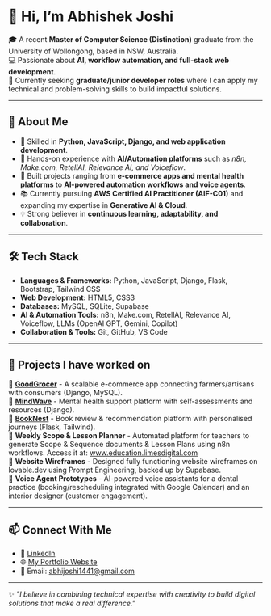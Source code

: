 # 👋 Hi, I’m Abhishek Joshi  

🎓 A recent **Master of Computer Science (Distinction)** graduate from the University of Wollongong, based in NSW, Australia.  
💻 Passionate about **AI, workflow automation, and full-stack web development**.  
🚀 Currently seeking **graduate/junior developer roles** where I can apply my technical and problem-solving skills to build impactful solutions.  

---

## 🔹 About Me  
- 🌟 Skilled in **Python, JavaScript, Django, and web application development**.  
- 🤖 Hands-on experience with **AI/Automation platforms** such as *n8n, Make.com, RetellAI, Relevance AI, and Voiceflow*.  
- 🔧 Built projects ranging from **e-commerce apps and mental health platforms** to **AI-powered automation workflows and voice agents**.  
- 📚 Currently pursuing **AWS Certified AI Practitioner (AIF-C01)** and expanding my expertise in **Generative AI & Cloud**.  
- 💡 Strong believer in **continuous learning, adaptability, and collaboration**.  

---

## 🛠️ Tech Stack  
- **Languages & Frameworks:** Python, JavaScript, Django, Flask, Bootstrap, Tailwind CSS  
- **Web Development:** HTML5, CSS3  
- **Databases:** MySQL, SQLite, Supabase  
- **AI & Automation Tools:** n8n, Make.com, RetellAI, Relevance AI, Voiceflow, LLMs (OpenAI GPT, Gemini, Copilot)  
- **Collaboration & Tools:** Git, GitHub, VS Code  

---

## 📌 Projects I have worked on  
🔹 [**GoodGrocer**](https://github.com/Mr-AbhiJoshi/GoodGrocer) - A scalable e-commerce app connecting farmers/artisans with consumers (Django, MySQL).  
🔹 [**MindWave**](https://github.com/Mr-AbhiJoshi/MindWave) - Mental health support platform with self-assessments and resources (Django).  
🔹 [**BookNest**](https://github.com/Mr-AbhiJoshi/BookNest) - Book review & recommendation platform with personalised journeys (Flask, Tailwind).  
🔹 **Weekly Scope & Lesson Planner** - Automated platform for teachers to generate Scope & Sequence documents & Lesson Plans using n8n workflows. Access it at: www.education.limesdigital.com  
🔹 **Website Wireframes** - Designed fully functioning website wireframes on lovable.dev using Prompt Engineering, backed up by Supabase.  
🔹 **Voice Agent Prototypes** - AI-powered voice assistants for a dental practice (booking/rescheduling integrated with Google Calendar) and an interior designer (customer engagement).  

---

## 📫 Connect With Me  
- 💼 [LinkedIn](https://www.linkedin.com/in/mr-abhijoshi)  
- 🌐 [My Portfolio Website](https://mr-abhijoshi.github.io)  
- 📧 Email: abhijoshi1441@gmail.com  

---

✨ *"I believe in combining technical expertise with creativity to build digital solutions that make a real difference."*  


<!---
Mr-AbhiJoshi/Mr-AbhiJoshi is a ✨ special ✨ repository because its `README.md` (this file) appears on your GitHub profile.
You can click the Preview link to take a look at your changes.
--->
